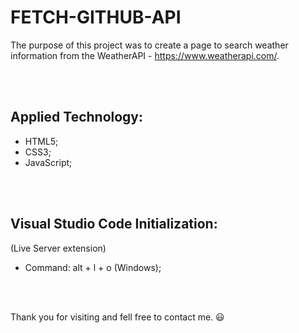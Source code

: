 # FETCH-GITHUB-API

The purpose of this project was to create a page to search weather information from the WeatherAPI - https://www.weatherapi.com/.

<br/><br/>

## Applied Technology:

- HTML5;
- CSS3;
- JavaScript;

<br/><br/>

## Visual Studio Code Initialization:

(Live Server extension)

* Command: alt + l + o (Windows);

<br/><br/>

Thank you for visiting and fell free to contact me. :smiley:
